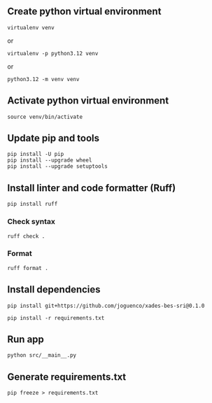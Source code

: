 ## Create python virtual environment
```
virtualenv venv
```
or
```
virtualenv -p python3.12 venv
```
or
```
python3.12 -m venv venv
```
## Activate python virtual environment
```
source venv/bin/activate
```
## Update pip and tools
```
pip install -U pip
pip install --upgrade wheel
pip install --upgrade setuptools
```
## Install linter and code formatter (Ruff)
```
pip install ruff
```
### Check syntax
```
ruff check .
```
### Format
```
ruff format .
```
## Install dependencies
```
pip install git+https://github.com/joguenco/xades-bes-sri@0.1.0
```
```
pip install -r requirements.txt
```
## Run app
```
python src/__main__.py
```
## Generate requirements.txt
```
pip freeze > requirements.txt
```